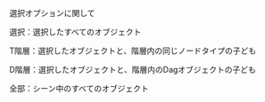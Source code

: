 選択オプションに関して

選択：選択したすべてのオブジェクト

T階層：選択したオブジェクトと、階層内の同じノードタイプの子ども

D階層：選択したオブジェクトと、階層内のDagオブジェクトの子ども

全部：シーン中のすべてのオブジェクト

